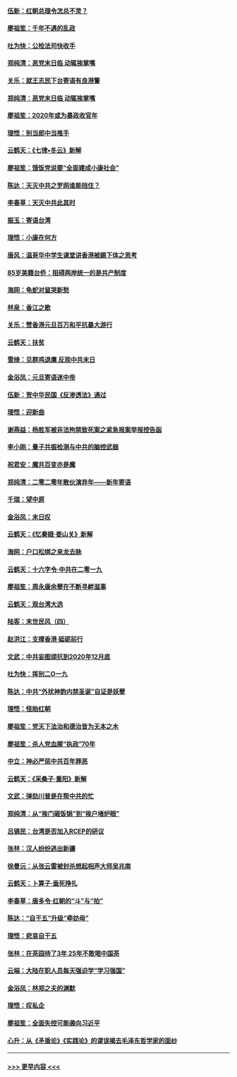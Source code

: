 #### [伍新：红朝总理令怎总不灵？](../pages/nsc993/n11770813.md?t=01061644) 
#### [廖祖笙：千年不遇的乱政](../pages/nsc993/n11770373.md?t=01061644) 
#### [吐为快：公检法司快收手](../pages/nsc993/n11770359.md?t=01061644) 
#### [郑纯清：恶党末日临 动辄挨掌嘴](../pages/nsc993/n11769912.md?t=01061644) 
#### [关乐：就王志民下台寄语有良港警](../pages/nsc993/n11769903.md?t=01061644) 
#### [郑纯清：恶党末日临 动辄挨掌嘴](../pages/nsc993/n11769356.md?t=01061644) 
#### [廖祖笙：2020年或为暴政收官年](../pages/nsc993/n11768216.md?t=01061644) 
#### [理悟：别当郎中当推手](../pages/nsc993/n11768243.md?t=01061644) 
#### [云鹤天：《七律▪冬云》新解](../pages/nsc993/n11768204.md?t=01061644) 
#### [廖祖笙：饿饭党说要“全面建成小康社会”](../pages/nsc993/n11767482.md?t=01061644) 
#### [陈达：天灭中共之罗网谁能挡住？](../pages/nsc993/n11767465.md?t=01061644) 
#### [李春草：天灭中共此其时](../pages/nsc993/n11767452.md?t=01061644) 
#### [振玉：寄语台湾](../pages/nsc993/n11767432.md?t=01061644) 
#### [理悟：小康在何方](../pages/nsc993/n11767394.md?t=01061644) 
#### [唐风：温哥华中学生课堂讲香港被踢下体之思考](../pages/nsc993/n11766848.md?t=01061644) 
#### [85岁美籍台侨：阻碍两岸统一的是共产制度](../pages/nsc993/n11765043.md?t=01061644) 
#### [海网：龟蛇对鼠哭新愁](../pages/nsc993/n11764895.md?t=01061644) 
#### [林泉：香江之歌](../pages/nsc993/n11764415.md?t=01061644) 
#### [关乐：赞香港元旦百万和平抗暴大游行](../pages/nsc993/n11764382.md?t=01061644) 
#### [云鹤天：扶贫](../pages/nsc993/n11764245.md?t=01061644) 
#### [雪绮：见群鸡退鹰  反观中共末日](../pages/nsc993/n11762112.md?t=01061644) 
#### [金浴凤：元旦寄语迷中帝](../pages/nsc993/n11761788.md?t=01061644) 
#### [伍新：贺中华民国《反渗透法》通过](../pages/nsc993/n11761994.md?t=01061644) 
#### [理悟：迎新曲](../pages/nsc993/n11761152.md?t=01061644) 
#### [谢燕益：杨胜军被非法拘禁致死案之紧急报案举报控告函](../pages/nsc993/n11756134.md?t=01061644) 
#### [李小刚：量子共振检测与中共的脑控武器](../pages/nsc993/n11754518.md?t=01061644) 
#### [祝君安：魔共百变亦是魔](../pages/nsc993/n11754469.md?t=01061644) 
#### [郑纯清：二零二零年散伙演弃年——新年寄语](../pages/nsc993/n11754195.md?t=01061644) 
#### [千瑞：望中原](../pages/nsc993/n11754159.md?t=01061644) 
#### [金浴凤：末日叹](../pages/nsc993/n11752359.md?t=01061644) 
#### [云鹤天：《忆秦娥‧娄山关》新解](../pages/nsc993/n11752348.md?t=01061644) 
#### [海网：户口松绑之来龙去脉](../pages/nsc993/n11752328.md?t=01061644) 
#### [云鹤天：十六字令‧中共在二零一九](../pages/nsc993/n11752305.md?t=01061644) 
#### [廖祖笙：周永康余孽在不断寻衅滋事](../pages/nsc993/n11751013.md?t=01061644) 
#### [云鹤天：观台湾大选](../pages/nsc993/n11751007.md?t=01061644) 
#### [陆客：末世民风（四）](../pages/nsc993/n11749203.md?t=01061644) 
#### [赵洪江：支撑香港 砥砺前行](../pages/nsc993/n11748482.md?t=01061644) 
#### [文武：中共妄图顽抗到2020年12月底](../pages/nsc993/n11748446.md?t=01061644) 
#### [吐为快：挥别二O一九](../pages/nsc993/n11748411.md?t=01061644) 
#### [陈达：中共“外扰神韵内禁圣诞”自证是妖孽](../pages/nsc993/n11748226.md?t=01061644) 
#### [理悟：怪胎红朝](../pages/nsc993/n11748206.md?t=01061644) 
#### [廖祖笙：党天下法治和德治皆为无本之木](../pages/nsc993/n11748135.md?t=01061644) 
#### [廖祖笙：杀人党血腥“执政”70年](../pages/nsc993/n11745144.md?t=01061644) 
#### [中立：神必严惩中共百年罪恶](../pages/nsc993/n11744970.md?t=01061644) 
#### [云鹤天：《采桑子‧重阳》新解](../pages/nsc993/n11744948.md?t=01061644) 
#### [文武：弹劾川普是在帮中共的忙](../pages/nsc993/n11744758.md?t=01061644) 
#### [郑纯清：从“挨门砸饭锅”到“挨户堵炉眼”](../pages/nsc993/n11744745.md?t=01061644) 
#### [吕锡民：台湾是否加入RCEP的研议](../pages/nsc993/n11744701.md?t=01061644) 
#### [张林：汉人纷纷逃出新疆](../pages/nsc993/n11743530.md?t=01061644) 
#### [徐曼沅：从张云雷被封杀想起相声大师吴兆南](../pages/nsc993/n11741816.md?t=01061644) 
#### [云鹤天：卜算子‧垂死挣扎](../pages/nsc993/n11739956.md?t=01061644) 
#### [李春草：唐多令‧红朝的“斗”与“拍”](../pages/nsc993/n11739830.md?t=01061644) 
#### [陈达：“自干五”升级“牵妨母”](../pages/nsc993/n11739724.md?t=01061644) 
#### [理悟：悲哀自干五](../pages/nsc993/n11739547.md?t=01061644) 
#### [张林：在茶园待了3年 25年不敢喝中国茶](../pages/nsc993/n11739240.md?t=01061644) 
#### [云端：大陆在职人员每天强迫学“学习强国”](../pages/nsc993/n11738735.md?t=01061644) 
#### [金浴凤：林郑之夫的渊默](../pages/nsc993/n11737735.md?t=01061644) 
#### [理悟：叹私企](../pages/nsc993/n11737715.md?t=01061644) 
#### [廖祖笙：全面失控可能袭向习近平](../pages/nsc993/n11737704.md?t=01061644) 
#### [心升：从《矛盾论》《实践论》的谬误揭去毛泽东哲学家的面纱](../pages/nsc993/n11736962.md?t=01061644) 

----
#### [ >>> 更早内容 <<< ](../indexes/nsc993-earlier.md)
